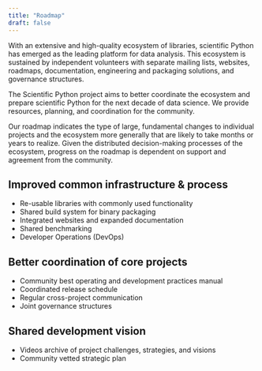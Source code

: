 ```yaml
---
title: "Roadmap"
draft: false
---
```


With an extensive and high-quality ecosystem of libraries, scientific Python
has emerged as the leading platform for data analysis.
This ecosystem is sustained by independent volunteers with separate mailing lists,
websites, roadmaps, documentation, engineering and packaging solutions,
and governance structures.

The Scientific Python project aims to better coordinate the ecosystem and
prepare scientific Python for the next decade of data science.
We provide resources, planning, and coordination for the community.

Our roadmap indicates the type of large, fundamental changes to individual projects
and the ecosystem more generally that are likely to take months or years to realize. 
Given the distributed decision-making processes of the ecosystem, progress on the
roadmap is dependent on support and agreement from the community.

## Improved common infrastructure & process

- Re-usable libraries with commonly used functionality
- Shared build system for binary packaging
- Integrated websites and expanded documentation
- Shared benchmarking
- Developer Operations (DevOps)

## Better coordination of core projects

- Community best operating and development practices manual
- Coordinated release schedule
- Regular cross-project communication
- Joint governance structures

## Shared development vision

- Videos archive of project challenges, strategies, and visions
- Community vetted strategic plan
